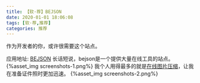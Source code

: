 ```yaml
---
title: 【软·荐】BEJSON
date: 2020-01-01 18:06:08
tags: [软·荐,推荐]
categories: 推荐
---
```

作为开发者的你，或许很需要这个站点。
<!-- more -->
应用地址: [BEJSON](http://www.bejson.com/)
长话短说，bejson是一个提供大量在线工具的站点。
{%asset_img screenshots-1.png%}
我个人用得最多的就是[在线图片压缩](http://www.bejson.com/ui/compress_img/)，让我在准备证件照时更加迅速。
{%asset_img screenshots-2.png%}
